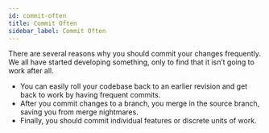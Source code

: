 ```yaml
---
id: commit-often
title: Commit Often
sidebar_label: Commit Often
---
```


There are several reasons why you should commit your changes frequently. We all have started developing something, only to find that it isn’t going to work after all. 

- You can easily roll your codebase back to an earlier revision and get back to work by having frequent commits.  
- After you commit changes to a branch, you merge in the source branch, saving you from merge nightmares.
- Finally, you should commit individual features or discrete units of work.